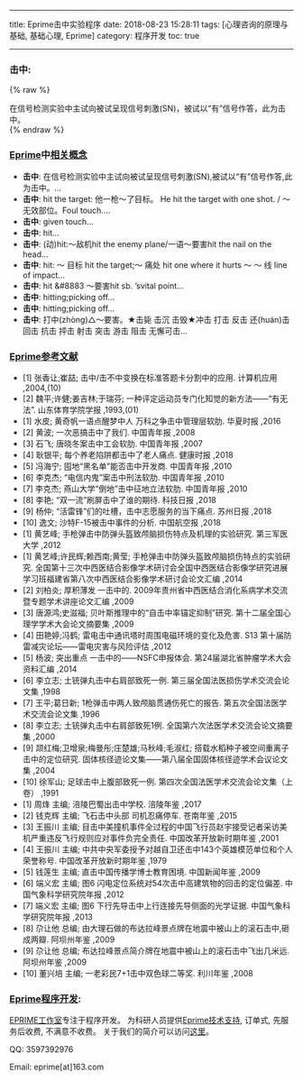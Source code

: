 
---
title: Eprime击中实验程序
date: 2018-08-23 15:28:11
tags: [心理咨询的原理与基础, 基础心理, Eprime]
category: 程序开发
toc: true

---



<span></span>
<!-- more -->



### 击中:

{% raw %}
<div class="p1">在信号检测实验中主试向被试呈现信号刺激(SN)，被试以“有”信号作答，此为击中。</div>
{% endraw %}



### [Eprime](/tags/Eprime/)中[相关概念](/categories/程序开发)

- **击中**: 在信号检测实验中主试向被试呈现信号刺激(SN),被试以“有”信号作答,此为击中。...
- **击中**: hit the target: 他一枪～了目标。 He hit the target with one shot. / ～无效部位。Foul touch....
- **击中**: given touch...
- **击中**: hit...
- **击中**: (动)hit:～敌机hit the enemy plane/一语～要害hit the nail on the head...
- **击中**: hit: ～ 目标 hit the target;～ 痛处 hit one where it hurts ～ ～ 线 line of impact...
- **击中**: hit &#8883 ～要害hit sb. ’svital point...
- **击中**: hitting;picking off...
- **击中**: hitting;picking off...
- **击中**: 打中(zhòng)△～要害。★击毙 击沉 击毁★冲击 打击 反击 还(huán)击 回击 抗击 抨击 射击 突击 游击 阻击 无懈可击...


### [Eprime](/tags/Eprime/)[参考文献](/categories/程序开发/)

- [1]  张香让;崔喆; 击中/击不中变换在标准答题卡分割中的应用. 计算机应用 ,2004,(10)
- [2]  魏平;许健;姜吉林;于瑞芬; 一种评定运动员专门化知觉的新方法——“有无法”. 山东体育学院学报 ,1993,(01)
- [1]  水皮; 黄奇帆一语点醒梦中人  万科之争击中管理层软肋. 华夏时报 ,2016
- [2]  黄波; 一次恶搞击中了我们. 中国青年报 ,2008
- [3]  石飞; 唐晓冬案击中工会软肋. 中国青年报 ,2007
- [4]  耿银平; 每个养老陷阱都击中了老人痛点. 健康时报 ,2018
- [5]  冯海宁; 囤地“黑名单”能否击中开发商. 中国青年报 ,2010
- [6]  李克杰; “电信内鬼”案击中刑法软肋. 中国青年报 ,2010
- [7]  李克杰; 燕山大学“倒地”击中征地立法软肋. 中国青年报 ,2010
- [8]  李艳; “双一流”刷屏击中了谁的期待. 科技日报 ,2018
- [9]  杨仲; “活雷锋”们的吐槽，击中志愿服务的当下痛点. 苏州日报 ,2018
- [10]  逸文; 沙特F-15被击中事件的分析. 中国航空报 ,2018
- [1]  黄艺峰; 手枪弹击中防弹头盔致颅脑损伤特点及机理的实验研究. 第三军医大学 ,2012
- [1]  黄艺峰;许民辉;赖西南;黄莹; 手枪弹击中防弹头盔致颅脑损伤特点的实验研究. 全国第十三次中西医结合影像学术研讨会全国中西医结合影像学研究进展学习班福建省第八次中西医结合影像学术研讨会论文汇编 ,2014
- [2]  刘柏炎; 厚积薄发  一击中的. 2009年贵州省中西医结合消化系病学术交流暨专题学术讲座论文汇编 ,2009
- [3]  唐源鸿;史滋福; 贝叶斯推理中的“自击中率锚定抑制”研究. 第十二届全国心理学学术大会论文摘要集 ,2009
- [4]  田艳婷;冯鹤; 雷电击中通讯塔时周围电磁环境的变化及危害. S13 第十届防雷减灾论坛——雷电灾害与风险评估 ,2012
- [5]  杨波; 突出重点  一击中的——NSFC申报体会. 第24届湖北省肿瘤学术大会资料汇编 ,2014
- [6]  李立志; 土铳弹丸击中右肩部致死一例. 第三届全国法医损伤学术交流会论文集 ,1998
- [7]  王平;葛日新; 1枪弹击中两人致颅脑贯通伤死亡的报告. 第五次全国法医学术交流会论文集 ,1996
- [8]  李立志; 土铳弹丸击中右肩部致死1例. 全国第六次法医学术交流会论文摘要集 ,2000
- [9]  颉红梅;卫增泉;梅曼彤;庄楚雄;马秋峰;毛淑红; 搭载水稻种子被空间重离子击中的定位研究. 固体核径迹论文集——第八届全国固体核径迹学术会议论文集 ,2004
- [10]  徐军山; 足球击中上腹部致死一例. 第四次全国法医学术交流会论文集（上卷） ,1991
- [1]  周烽 主编; 涪陵巴蜀出击中学校. 涪陵年鉴 ,2017
- [2]  钱克辉 主编; 飞石击中头部 司机忍痛停车. 苍南年鉴 ,2015
- [3]  王振川 主编; 目击中美撞机事件全过程的中国飞行员赵宇接受记者采访美机严重违反飞行规则应对事件负完全责任. 中国改革开放新时期年鉴 ,2001
- [4]  王振川 主编; 中共中央军委授予对越自卫还击中143个英雄模范单位和个人荣誉称号. 中国改革开放新时期年鉴 ,1979
- [5]  钱莲生 主编; 直击中国传播学博士教育困境. 中国新闻年鉴 ,2009
- [6]  端义宏 主编; 图6 闪电定位系统对54次击中高建筑物的回击的定位偏差. 中国气象科学研究院年报 ,2012
- [7]  端义宏 主编; 图6 下行先导击中上行连接先导侧面的光学证据. 中国气象科学研究院年报 ,2013
- [8]  尕让他 总编; 由大理石做的布达拉峰景点牌在地震中被山上的滚石击中,砸成两瓣. 阿坝州年鉴 ,2009
- [9]  尕让他 总编; 布达拉峰景点简介牌在地震中被山上的滚石击中飞出几米远. 阿坝州年鉴 ,2009
- [10]  董兴培 主编; 一老彩民7+1击中双色球二等奖. 利川年鉴 ,2008


### [Eprime](/tags/Eprime/)[程序开发](/categories/程序开发/):
[EPRIME工作室](http://eprime.cn/)专注于程序开发。
为科研人员提供[Eprime技术支持](http://eprime.cn/2018/08/17/关于EPRIME工作室/), 订单式, 先服务后收费, 不满意不收费。
关于我们的简介可以访问[这里](http://eprime.cn/2018/08/17/关于EPRIME工作室/)。

QQ: 3597392976

Email: eprime[at]163.com


